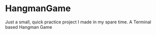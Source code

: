 # HangmanGame
Just a small, quick practice project I made in my spare time. 
A Terminal based Hangman Game
